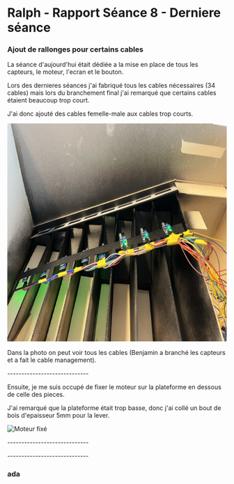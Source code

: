 <h1>Ralph - Rapport Séance 8 - Derniere séance</h1>	

<h3> Ajout de rallonges pour certains cables </h3>
<p> La séance d'aujourd'hui était dédiée a la mise en place de tous les capteurs, le moteur, l'ecran et le bouton. </p>
<p> Lors des dernieres séances j'ai fabriqué tous les cables nécessaires (34 cables) mais lors du branchement final j'ai remarqué que certains cables étaient beaucoup trop court.</p>
<p>J'ai donc ajouté des cables femelle-male aux cables trop courts. </p>
<img src="../../Images/branchement_capteurs.png" alt="Cables" height="500"/></p>
<p>Dans la photo on peut voir tous les cables (Benjamin a branché les capteurs et a fait le cable management). </p> 

<p> ----------------------------- </p>

<p>Ensuite, je me suis occupé de fixer le moteur sur la plateforme en dessous de celle des pieces. </p>
<p> J'ai remarqué que la plateforme était trop basse, donc j'ai collé un bout de bois d'epaisseur 5mm pour la lever. </p> 
<img src="../../Images/" alt="Moteur fixé" height="500"/></p>
<p>  </p>


<p> ----------------------------- </p>

<p> </p>
<p> </p>


<p>  </p>


<p> ----------------------------- </p>

<h3>ada</h3>

<p></p>
<p></p>
<p></p>

